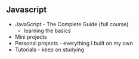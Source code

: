 ## Javascript

* JavaScript - The Complete Guide (full course)
    - learning the basics
* Mini projects
* Personal projects - everything I built on my own
* Tutorials - keep on studying
